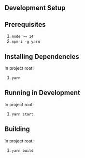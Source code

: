 ## Development Setup

## Prerequisites
1. ``node >= 14``
2. ``npm i -g yarn``

## Installing Dependencies
In project root:
1. `yarn`

## Running in Development
In project root:
1. `yarn start`

## Building
In project root:
1. `yarn build`
